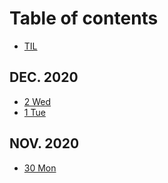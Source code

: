 # Table of contents

* [TIL](README.md)

## DEC. 2020 <a id="2020-dec"></a>

* [2 Wed](2020-dec/2-wed.md)
* [1 Tue](2020-dec/1-dec.md)

## NOV. 2020 <a id="2020-nov"></a>

* [30 Mon](2020-nov/30-mon.md)

